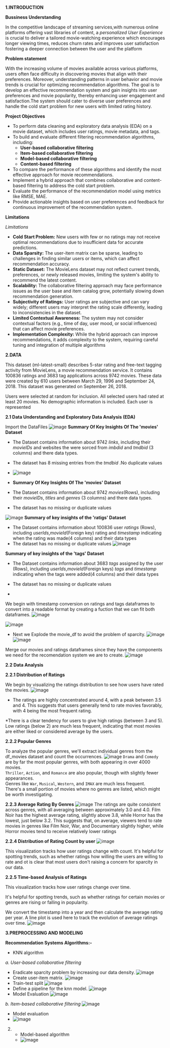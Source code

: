 **1.INTRODUCTION**

**Bussiness Understanding**

In the competitive landscape of streaming services,with numerous online platforms offering vast libraries of content, a *personalized User Experience* is crucial to deliver a tailored movie-watching experience which encourages longer viewing times, reduces churn rates and improves user satisfaction fostering a deeper connection between the user and the platform 

**Problem statement**

With the increasing volume of movies available across various platforms, users often face difficulty in discovering movies that align with their preferences. Moreover, understanding patterns in user behavior and movie trends is crucial for optimizing recommendation algorithms. The goal is to develop an effective recommendation system and gain insights into user preferences and movie popularity, thereby enhancing user engagement and satisfaction.The system should cater to diverse user preferences and handle the cold start problem for new users with limited rating history.

**Project Objectives**
* To perform data cleaning and exploratory data analysis (EDA) on a movie dataset, which includes user ratings, movie metadata, and tags.
* To build and evaluate different filtering recommendation algorithms, including:
     - **User-based collaborative filtering**
     - **Item-based collaborative filtering**
     - **Model-based collaborative filtering**
     - **Content-based filtering**
* To compare the performance of these algorithms and identify the most effective approach for movie recommendations.
* Implement a hybrid approach that combines collaborative and content-based filtering to address the cold start problem.
* Evaluate the performance of the recommendation model using metrics like RMSE, MAE.
* Provide actionable insights based on user preferences and feedback for continuous improvement of the recommendation system.

**Limitations**


*Limitations*

* **Cold Start Problem:**
New users with few or no ratings may not receive optimal recommendations due to insufficient data for accurate predictions.
* **Data Sparsity:**
The user-item matrix can be sparse, leading to challenges in finding similar users or items, which can affect recommendation accuracy.
* **Static Dataset:**
The MovieLens dataset may not reflect current trends, preferences, or newly released movies, limiting the system's ability to recommend the latest content.
* **Scalability:**
The collaborative filtering approach may face performance issues as the user base and item catalog grow, potentially slowing down recommendation generation.
* **Subjectivity of Ratings:**
User ratings are subjective and can vary widely; different users may interpret the rating scale differently, leading to inconsistencies in the dataset.
* **Limited Contextual Awareness:**
The system may not consider contextual factors (e.g., time of day, user mood, or social influences) that can affect movie preferences.
* **Implementation Complexity:**
While the hybrid approach can improve recommendations, it adds complexity to the system, requiring careful tuning and integration of multiple algorithms

**2.DATA**

This dataset (ml-latest-small) describes 5-star rating and free-text tagging activity from MovieLens, a movie recommendation service. It contains 100836 ratings and 3683 tag applications across 9742 movies. These data were created by 610 users between March 29, 1996 and September 24, 2018. This dataset was generated on September 26, 2018.

Users were selected at random for inclusion. All selected users had rated at least 20 movies. No demographic information is included. Each user is represented

**2.1 Data Understanding and Exploratory Data Analysis (EDA)**

Import the DataFiles
![image](https://github.com/user-attachments/assets/dfa466f4-f07f-4424-85f6-dbac3442e762)
**Summary Of Key Insights Of The 'movies' Dataset**

* The Dataset contains information about 9742 *links*, including their *movieIDs* and websites the were sorced from *imbdid* and *tmdbid* (3 columns) and there data types.
* The dataset has 8 missing entries from the *tmdbid* .No duplicate values

* ![image](https://github.com/user-attachments/assets/e84d3a40-ef68-415f-8371-0e7749d1dda3)

* **Summary Of Key Insights Of The 'movies' Dataset**

* The Dataset contains information about 9742 *movies*(Rows), including their *movieIDs*, *titles* and *genres* (3 columns) and there data types.
* The dataset has no missing or duplicate values

![image](https://github.com/user-attachments/assets/538018bf-025d-4b46-ac4b-24acffa11355)
**Summary of key insights of the 'ratigs' Dataset**

* The Dataset contains information about 100836 user *ratings* (Rows), including *userIds*,*movieId*(Foreign key) rating and *timestamp* indicating when the rating was made(4 columns) and their data types
* The dataset has no missing or duplicate values
![image](https://github.com/user-attachments/assets/e5e84a51-cb4b-4c8d-ad22-67d265978583)

**Summary of key insights of the 'tags' Dataset**

* The Dataset contains information about 3683 *tags* assigned by the user (Rows), including *userIds*,*movieId*(Foreign keys) *tags* and *timestamp* indicating when the tags were added(4 columns) and their data types
* The dataset has no missing or duplicate values

* 

We begin with timestamp conversion on ratings and tags dataframes to convert into a readable format by creating a fuction that we can fit both dataframes.
![image](https://github.com/user-attachments/assets/230fb501-0518-4bac-801d-909be78aab75)

![image](https://github.com/user-attachments/assets/1f703fd2-8380-4f1e-940b-4c98e1c73ea9)


* Next we Explode the movie_df to avoid the problem of sparcity.
![image](https://github.com/user-attachments/assets/10e9874b-795e-4728-934d-18ae7d483929)
![image](https://github.com/user-attachments/assets/30e04063-5866-46ec-b568-0886cb4a1bef)

Merge our movies and ratings dataframes since they have the components we need for the recomendation system we are to create.
![image](https://github.com/user-attachments/assets/a391c932-b0ab-4290-afc1-534aa31d4876)

**2.2 Data Analysis**

**2.2.1 Distribution of Ratings**

We begin by visualizing the ratings distribution to see how users have rated the movies.
![image](https://github.com/user-attachments/assets/27e862e6-37a2-456a-a6ac-bd72410eef72)
* The ratings are highly concentrated around 4, with a peak between 3.5 and 4. This suggests that users generally tend to rate movies favorably, with 4 being the most frequent rating.   

*There is a clear tendency for users to give high ratings (between 3 and 5). Low ratings (below 2) are much less frequent, indicating that most movies are either liked or considered average by the users. 


**2.2.2 Popular Genres**   

To analyze the popular genres, we'll extract individual genres from the df_movies dataset and count the occurrences.
![image](https://github.com/user-attachments/assets/530d3549-eaeb-4acd-b0b1-068e4b750b80)
`Drama` and `Comedy` are by far the most popular genres, with both appearing in over 4000 movies.     
`Thriller`, `Action`, and `Romance` are also popular, though with slightly fewer appearances.   
Genres like `War`, `Musical`, `Western`, and `IMAX` are much less frequent.  
There's a small portion of movies where no genres are listed, which might be worth investigating.

**2.2.3 Average  Rating By Genres**
![image](https://github.com/user-attachments/assets/d7068a28-bc09-4586-a6b9-da4e8d99d6b7)
The ratings are quite consistent across genres, with all averaging between approximately 3.0 and 4.0. Film Noir has the highest average rating, slightly above 3.8, while Horror has the lowest, just below 3.2. This suggests that, on average, viewers tend to rate movies in genres like Film Noir, War, and Documentary slightly higher, while Horror movies tend to receive relatively lower ratings

**2.2.4 Distribution of Rating Count by user**
![image](https://github.com/user-attachments/assets/20033548-3efa-42bd-9d5a-db3d4558af12)

This visualization tracks how user ratings change with count. 
It's helpful for spotting trends, such as whether ratings how willing the users are willing to rate and ot is clear that most users don't raising a concern for sparcity in our data.

**2.2.5 Time-based Analysis of Ratings**

This visualization tracks how user ratings change over time.

It's helpful for spotting trends, such as whether ratings for certain movies or genres are rising or falling in popularity.

We convert the timestamp into a year and then calculate the average rating per year.
A line plot is used here to track the evolution of average ratings over time.
![image](https://github.com/user-attachments/assets/b7b49955-f928-4551-a4e3-5e610ca96785)


**3.PREPROCESSING AND MODELING**

 **Recommendation Systems Algorithms:-**

- KNN algorithm

*a. User-based collaborative filtering*
* Eradicate sparcity problem by increasing our data density.
![image](https://github.com/user-attachments/assets/cbde2ab8-bcc9-4c5e-9501-14f6cb0f8f52)
* Create user-item matrix.
![image](https://github.com/user-attachments/assets/5942edba-51d4-4d0d-bdea-441f89c219ad)
* Train-test split
![image](https://github.com/user-attachments/assets/23f0ce00-3a18-4584-a559-f3e5d17db525)
* Define a pipeline for the knn model.
![image](https://github.com/user-attachments/assets/ab2700db-4c78-4223-9f3c-82782e942c53)
* Model Evaluation
![image](https://github.com/user-attachments/assets/d96b9aaa-2d08-417c-9be1-d740b8059bc4)



*b. Item-based collaborative filtering*
![image](https://github.com/user-attachments/assets/7321081c-02de-4f5f-a585-d78a56384e02)
* Model evaluation
* ![image](https://github.com/user-attachments/assets/2d2ced04-0a8c-48f5-a171-30c9e87abfe7)

2. - Model-based algorithm
   - ![image](https://github.com/user-attachments/assets/f1e0590b-ba15-4ae8-8eb9-15dd868d15bf)
